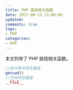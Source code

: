 ```yaml
---
title: PHP 路径相关函数
date: 2017-08-13 13:00:00
updated:
comments: true
tags:
- PHP
categories:
- PHP
---
```


本文列举了 PHP 路径相关函数。

<!--more-->

```php
//执行命令所在路径
getcwd()
//文件所在路径
__FILE__
```
